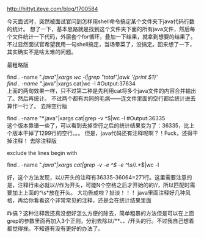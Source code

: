 http://hittyt.iteye.com/blog/1700584

今天面试时，突然被面试官问到怎样用shell命令搞定某个文件夹下java代码行数的统计。
想了一下，基本思路就是找到这个文件夹下面的所有java文件，然后每个文件统计一下代码，外层套个for循环，叠加一下结果，就拿到想要的结果了。
不过显然面试官希望我用一句shell搞定，当场晕菜了，没搞定。回来想了一下，其实确实不是啥太难的问题。
 
最粗略版

find . -name "*.java"|xargs wc -l|grep "total"|awk '{print $1}'  
find . -name "*.java"|xargs cat|wc -l    #Output:37634  
上面的两句效果一样，只不过第二种是先利用cat将多个java文件的内容合并输出了。然后再统计。
不过两个都有共同的毛病——连文件里面的空行都给统计进去算作一行了。
去除空行版

find . -name "*.java"|xargs cat|grep -v ^$|wc -l    #Output:36335  
这个版本靠谱一些了，可以看到去掉空行之后的统计结果变为了：36335，比上个版本干掉了1299行的空行。。。 
但是，java代码还有注释呢啊？！Fuck，还得干掉注释！
去除注释版

exclude the lines begin with 

find . -name "*.java"|xargs cat|grep -v -e ^$ -e ^\s*\/\/.*$|wc -l 

好，这个方法发现，以//开头的注释有36335-36064=271行。这里需要注意的是，注释行未必就以//作为开头，可能N个空格之后才开始的的//，所以匹配时需要加上上面的^\s*放在开头。
大功告成啦？扯淡！！！
java里面注释好几种风格，再给你看看这个非常常见的注释，还是会在统计结果里面

咋搞？这种注释我还真没想好怎么方便的除去，简单粗暴的方法但是可以在上面grep的参数里面再加入3个正则，分别去除以/**、*、*/开头的行。不过我自己想着都觉得挫。不知道有没有更好的办法了。

